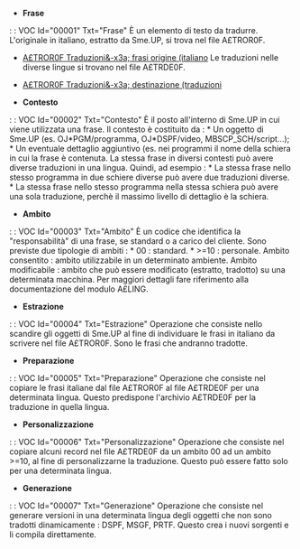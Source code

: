 - **Frase**

 :  : VOC Id="00001" Txt="Frase"
È un elemento di testo da tradurre.
L'originale in italiano, estratto da Sme.UP, si trova nel file A£TROR0F.
- [A£TROR0F Traduzioni&-x3a; frasi origine (italiano](Sorgenti/OJ/FILE/A£TROR0F)
Le traduzioni nelle diverse lingue si trovano nel file A£TRDE0F.
- [A£TROR0F Traduzioni&-x3a; destinazione (traduzioni](Sorgenti/OJ/FILE/A£TRDE0F)

- **Contesto**

 :  : VOC Id="00002" Txt="Contesto"
È il posto all'interno di Sme.UP in cui viene utilizzata una frase.
Il contesto è costituito da : 
 \* Un oggetto di Sme.UP (es. OJ\*PGM/programma, OJ\*DSPF/video, MBSCP_SCH/script...);
 \* Un eventuale dettaglio aggiuntivo (es. nei programmi il nome della schiera in cui la frase è contenuta.
La stessa frase in diversi contesti può avere diverse traduzioni in una lingua.
Quindi, ad esempio : 
 \* La stessa frase nello stesso programma in due schiere diverse può avere due traduzioni diverse.
 \* La stessa frase nello stesso programma nella stessa schiera può avere una sola traduzione, perchè il massimo livello di dettaglio è la schiera.

- **Ambito**

 :  : VOC Id="00003" Txt="Ambito"
È un codice che identifica la "responsabilità" di una frase, se standard o a carico del cliente.
Sono previste due tipologie di ambiti : 
 \* 00 :  standard.
 \* >=10 :  personale.
Ambito consentito :  ambito utilizzabile in un determinato ambiente.
Ambito modificabile :  ambito che può essere modificato (estratto, tradotto) su una determinata macchina.
Per maggiori dettagli fare riferimento alla documentazione del modulo A£LING.

- **Estrazione**

 :  : VOC Id="00004" Txt="Estrazione"
Operazione che consiste nello scandire gli oggetti di Sme.UP al fine di individuare le frasi in italiano da scrivere nel file A£TROR0F. Sono le frasi che andranno tradotte.

- **Preparazione**

 :  : VOC Id="00005" Txt="Preparazione"
Operazione che consiste nel copiare le frasi italiane dal file A£TROR0F al file A£TRDE0F per una determinata lingua. Questo predispone l'archivio A£TRDE0F per la traduzione in quella lingua.

- **Personalizzazione**

 :  : VOC Id="00006" Txt="Personalizzazione"
Operazione che consiste nel copiare alcuni record nel file A£TRDE0F da un ambito 00 ad un ambito >=10, al fine di personalizzarne la traduzione. Questo può essere fatto solo per una determinata lingua.

- **Generazione**

 :  : VOC Id="00007" Txt="Generazione"
Operazione che consiste nel generare versioni in una determinata lingua degli oggetti che  non sono tradotti dinamicamente :  DSPF, MSGF, PRTF. Questo crea i nuovi sorgenti e li compila direttamente.

